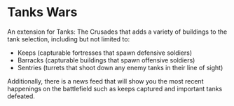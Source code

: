 # Tanks Wars
An extension for Tanks: The Crusades that adds a variety of buildings to the tank selection, including but not limited to:
- Keeps (capturable fortresses that spawn defensive soldiers)
- Barracks (capturable buildings that spawn offensive soldiers)
- Sentries (turrets that shoot down any enemy tanks in their line of sight)

Additionally, there is a news feed that will show you the most recent happenings on the battlefield such as keeps captured and important tanks defeated.